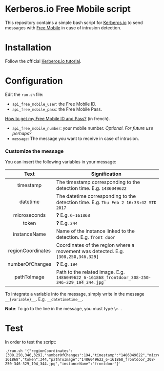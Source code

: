 # Kerberos.io Free Mobile script

This repository contains a simple bash script for [Kerberos.io](https://kerberos.io/) to send messages with [Free Mobile](http://mobile.free.fr/) in case of intrusion detection.

# Installation

Follow the official [Kerberos.io tutorial](https://doc.kerberos.io/2.0/machinery/Outputs/script).

# Configuration

Edit the `run.sh` file:

- `api_free_mobile_user`: the Free Mobile ID.
- `api_free_mobile_pass`: the Free Mobile Pass.

[How to get my Free Mobile ID and Pass?](https://www.freenews.fr/freenews-edition-nationale-299/free-mobile-170/nouvelle-option-notifications-par-sms-chez-free-mobile-14817) (in french).

- `api_free_mobile_number`: your mobile number. *Optional. For future use perhaps?*
- `message`: The message you want to receive in case of intrusion.

### Customize the message

You can insert the following variables in your message:

|Text| Signification |
|:--:|--|
| timestamp | The timestamp corresponding to the detection time. E.g. `1486049622` |
| datetime | The datetime corresponding to the detection time. E.g. `Thu Feb 2 16:33:42 STD 2017`| 
| microseconds | **?** E.g. `6-161868` | 
| token |  **?** E.g. `344` |
| instanceName | Name of the instance linked to the detection. E.g. `front door` |
| regionCoordinates | Coordinates of the region where a movement was detected. E.g. `[308,250,346,329]` |
| numberOfChanges | **?** E.g. `194` |
| pathToImage | Path to the related image. E.g. `1486049622_6-161868_frontdoor_308-250-346-329_194_344.jpg` |

To integrate a variable into the message, simply write in the message `__{variable}__`. E.g. `__datetimetime__`.

**Note**: To go to the line in the message, you must type `\n `.

# Test

In order to test the script:
```
./run.sh '{"regionCoordinates":[308,250,346,329],"numberOfChanges":194,"timestamp":"1486049622","microseconds":"6-161868","token":344,"pathToImage":"1486049622_6-161868_frontdoor_308-250-346-329_194_344.jpg","instanceName":"frontdoor"}'
```

